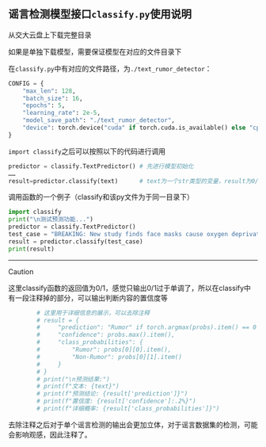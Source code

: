 ## 谣言检测模型接口`classify.py`使用说明

从交大云盘上下载完整目录

如果是单独下载模型，需要保证模型在对应的文件目录下

在`classify.py`中有对应的文件路径，为`./text_rumor_detector`：

```python
CONFIG = {
    "max_len": 128,
    "batch_size": 16,
    "epochs": 5,
    "learning_rate": 2e-5,
    "model_save_path": "./text_rumor_detector",
    "device": torch.device("cuda" if torch.cuda.is_available() else "cpu")
}
```

`import classify`之后可以按照以下的代码进行调用

```python
predictor = classify.TextPredictor() # 先进行模型初始化
……
result=predictor.classify(text)      # text为一个str类型的变量，result为0/1
```

调用函数的一个例子（classify和该py文件为于同一目录下）

```python
import classify
print("\n测试预测功能...")
predictor = classify.TextPredictor()
test_case = "BREAKING: New study finds face masks cause oxygen deprivation"
result = predictor.classify(test_case)
print(result)
```

---

> [!CAUTION]

这里classify函数的返回值为0/1，感觉只输出0/1过于单调了，所以在classify中有一段注释掉的部分，可以输出判断内容的置信度等

```python
        # 这里用于详细信息的展示，可以去除注释
        # result = {
        #     "prediction": "Rumor" if torch.argmax(probs).item() == 0 else "Non-Rumor",
        #     "confidence": probs.max().item(),
        #     "class_probabilities": {
        #         "Rumor": probs[0][0].item(),
        #         "Non-Rumor": probs[0][1].item()
        #     }
        # }
        # print("\n预测结果:")
        # print(f"文本: {text}")
        # print(f"预测结论: {result['prediction']}")
        # print(f"置信度: {result['confidence']:.2%}")
        # print(f"详细概率: {result['class_probabilities']}")
```

去除注释之后对于单个谣言检测的输出会更加立体，对于谣言数据集的检测，可能会影响观感，因此注释了。